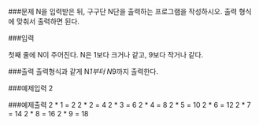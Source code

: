 ###문제
N을 입력받은 뒤, 구구단 N단을 출력하는 프로그램을 작성하시오. 출력 형식에 맞춰서 출력하면 된다.

###입력

첫째 줄에 N이 주어진다. N은 1보다 크거나 같고, 9보다 작거나 같다.

###출력
출력형식과 같게 N*1부터 N*9까지 출력한다.

###예제입력
2

###예제출력
2 * 1 = 2
2 * 2 = 4
2 * 3 = 6
2 * 4 = 8
2 * 5 = 10
2 * 6 = 12
2 * 7 = 14
2 * 8 = 16
2 * 9 = 18